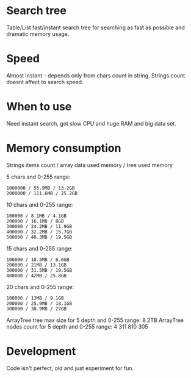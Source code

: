 # Search tree

Table/List fast/instant search tree for searching as fast as possible and dramatic memory usage.

# Speed

Almost instant - depends only from chars count in string. Strings count doesnt affect to search speed.

# When to use

Need instant search, got slow CPU and huge RAM and big data set.

# Memory consumption

Strings items count / array data used memory / tree used memory

5 chars and 0-255 range:
```
1000000 / 55.9MB / 13.2GB
2000000 / 111.6MB / 25.2GB
```

10 chars and 0-255 range:
```
100000 / 8.1MB / 4.1GB
200000 / 16.1MB / 8GB
300000 / 24.2MB / 11.9GB
400000 / 32.2MB / 15.7GB
500000 / 40.3MB / 19.5GB
```

15 chars and 0-255 range:
```
100000 / 10.5MB / 6.6GB
200000 / 21MB / 13.1GB
300000 / 31.5MB / 19.5GB
400000 / 42MB / 25.8GB
```

20 chars and 0-255 range:
```
100000 / 13MB / 9.1GB
200000 / 25.9MB / 18.1GB
300000 / 38.9MB / 27GB
```

ArrayTree tree max size for 5 depth and 0-255 range: 8.2TB
ArrayTree nodes count for 5 depth and 0-255 range: 4 311 810 305

# Development

Code isn't perfect, old and just experiment for fun.
